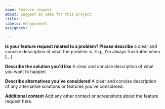 ```yaml
---
name: Feature request
about: Suggest an idea for this project
title: ''
labels: enhancement
assignees: ''

---
```


**Is your feature request related to a problem? Please describe**
a clear and concise description of what the problem is. E.g.,  I'm always frustrated when [...]

**Describe the solution you'd like**
A clear and concise description of what you want to happen.

**Describe alternatives you've considered**
A clear and concise description of any alternative solutions or features you've considered.

**Additional context**
Add any other context or screenshots about the feature request here.
